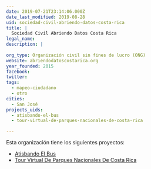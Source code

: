 ```yaml
---
date: 2019-07-21T23:14:06.000Z
date_last_modified: 2019-08-28
uid: sociedad-civil-abriendo-datos-costa-rica
title: |
  Sociedad Civil Abriendo Datos Costa Rica
legal_name: 
description: |
  
org_type: Organización civil sin fines de lucro (ONG)
website: abriendodatoscostarica.org
year_founded: 2015
facebook: 
twitter: 
tags:
  - mapeo-ciudadano
  - otro
cities: 
  - San José
projects_uids:
  - atisbando-el-bus
  - tour-virtual-de-parques-nacionales-de-costa-rica

---
```


Esta organización tiene los siguientes proyectos:

- [Atisbando El Bus](/proyectos/atisbando-el-bus)
- [Tour Virtual De Parques Nacionales De Costa Rica](/proyectos/tour-virtual-de-parques-nacionales-de-costa-rica)
